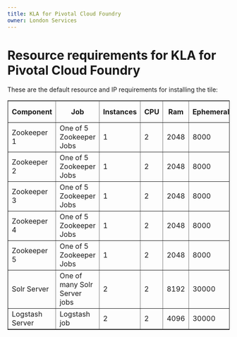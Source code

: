 ```yaml
---
title: KLA for Pivotal Cloud Foundry
owner: London Services
---
```


# Resource requirements for KLA for Pivotal Cloud Foundry
These are the default resource and IP requirements for installing the tile:
<table border="1" class="nice">
	<tr>
		<th>Component</th>
		<th>Job</th>
		<th>Instances</th>
		<th>CPU</th>
		<th>Ram</th>
		<th>Ephemeral</th>
		<th>Persistent</th>
		<th>Static IP</th>
		<th>Dynamic IP</th>
	</tr>
	<tr>
 		<td>Zookeeper 1</td>
	 	<td>One of 5 Zookeeper Jobs</td>
	 	<td>1</td>
	 	<td>2</td>
	 	<td>2048</td>
	 	<td>8000</td>
	 	<td>2000</td>
	 	<td>1</td>
	 	<td>0</td>
 	</tr>
	<tr>
 		<td>Zookeeper 2</td>
	 	<td>One of 5 Zookeeper Jobs</td>
	 	<td>1</td>
	 	<td>2</td>
	 	<td>2048</td>
	 	<td>8000</td>
	 	<td>2000</td>
	 	<td>1</td>
	 	<td>0</td>
 	</tr>
	<tr>
 		<td>Zookeeper 3</td>
	 	<td>One of 5 Zookeeper Jobs</td>
	 	<td>1</td>
	 	<td>2</td>
	 	<td>2048</td>
	 	<td>8000</td>
	 	<td>2000</td>
	 	<td>1</td>
	 	<td>0</td>
 	</tr>
	<tr>
 		<td>Zookeeper 4</td>
	 	<td>One of 5 Zookeeper Jobs</td>
	 	<td>1</td>
	 	<td>2</td>
	 	<td>2048</td>
	 	<td>8000</td>
	 	<td>2000</td>
	 	<td>1</td>
	 	<td>0</td>
 	</tr>
	<tr>
 		<td>Zookeeper 5</td>
	 	<td>One of 5 Zookeeper Jobs</td>
	 	<td>1</td>
	 	<td>2</td>
	 	<td>2048</td>
	 	<td>8000</td>
	 	<td>2000</td>
	 	<td>1</td>
	 	<td>0</td>
 	</tr>
	<tr>
 		<td>Solr Server</td>
	 	<td>One of many Solr Server jobs</td>
	 	<td>2</td>
	 	<td>2</td>
	 	<td>8192</td>
	 	<td>30000</td>
	 	<td>100000</td>
	 	<td>1</td>
	 	<td>0</td>
 	</tr>
	<tr>
 		<td>Logstash Server</td>
	 	<td>Logstash job</td>
	 	<td>2</td>
	 	<td>2</td>
	 	<td>4096</td>
	 	<td>30000</td>
	 	<td>10000</td>
	 	<td>1</td>
	 	<td>0</td>
 	</tr>
</table>

